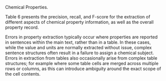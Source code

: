 Chemical Properties.


Table 6 presents the precision, recall,
and F-score for the extraction of different aspects of chemical
property information, as well as the overall property record.


Errors in property extraction typically occur where properties
are reported in sentences within the main text, rather than in a
table. In these cases, while the value and units are normally
extracted without issue, complex sentence structures often
result in a failure to assign a chemical subject. Errors in
extraction from tables also occasionally arise from complex
table structures; for example where some table cells are merged
across multiple rows or columns, as this can introduce
ambiguity around the exact scope of the cell contents.
